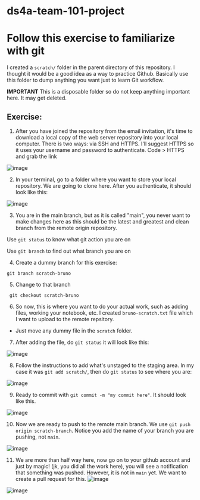 # ds4a-team-101-project

# Follow this exercise to familiarize with git

I created a `scratch/` folder in the parent directory of this repository. I thought it would be a good idea as a way to practice Github. Basically use this folder to dump anything you want just to learn Git workflow.

**IMPORTANT** This is a disposable folder so do not keep anything important here. It may get deleted.
## Exercise:

1. After you have joined the repository from the email invitation, it's time to download a local copy of the web server repository into your local computer. There is two ways: via SSH and HTTPS. I'll suggest HTTPS so it uses your username and password to authenticate. Code >  HTTPS and grab the link

![image](https://user-images.githubusercontent.com/83491621/117556867-4b155d00-b022-11eb-98da-a9906f3e04f1.png)

2. In your terminal, go to a folder where you want to store your local repository. We are going to clone here. After you authenticate, it should look like this:

![image](https://user-images.githubusercontent.com/83491621/117556885-81eb7300-b022-11eb-9aaa-acb945a9d3f1.png)

3. You are in the main branch, but as it is called "main", you never want to make changes here as this should be the latest and greatest and clean branch from the remote origin repository.

Use `git status` to know what git action you are on

Use `git branch` to find out what branch you are on

4. Create a dummy branch for this exercise:

`git branch scratch-bruno`

5. Change to that branch 

` git checkout scratch-bruno`

6. So now, this is where you want to do your actual work, such as adding files, working your notebook, etc. I created `bruno-scratch.txt` file which I want to upload to the remote repsitory.

- Just move any dummy file in the `scratch` folder.

7. After adding the file, do `git status` it will look like this:

![image](https://user-images.githubusercontent.com/83491621/117557077-3f2a9a80-b024-11eb-96db-929aaf59e471.png)

8. Follow the instructions to add what's unstaged to the staging area. In my case it was `git add scratch/`, then do `git status` to see where you are:

![image](https://user-images.githubusercontent.com/83491621/117557096-71d49300-b024-11eb-942d-143de676f0f6.png)

9. Ready to commit with `git commit -m "my commit here"`. It should look like this.

![image](https://user-images.githubusercontent.com/83491621/117557120-a6e0e580-b024-11eb-86ab-f0998df646cb.png)

10. Now we are ready to push to the remote main branch. We use `git push origin scratch-branch`. Notice you add the name of your branch you are pushing, not `main`.

![image](https://user-images.githubusercontent.com/83491621/117557147-e6a7cd00-b024-11eb-9064-af92312c148a.png)

11. We are more than half way here, now go on to your github account and just by magic! (jk, you did all the work here), you will see a notification that something was pushed. However, it is not in `main` yet. We want to create a pull request for this. 
![image](https://user-images.githubusercontent.com/83491621/117557179-2969a500-b025-11eb-8318-653f87f80544.png)

![image](https://user-images.githubusercontent.com/83491621/117557209-751c4e80-b025-11eb-88e0-3ff81e002255.png)

